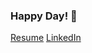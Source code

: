 ### Happy Day! 👋

<!--
**This** is a ✨ _special_ ✨ repository because its `README.md` (this file) appears on your GitHub profile.

Here are some ideas to get you started:

- 🔭 I’m currently working on ...
- 🌱 I’m currently learning ...
- 👯 I’m looking to collaborate on ...
- 🤔 I’m looking for help with ...
- 💬 Ask me about ...
- 📫 How to reach me: ...
- 😄 Pronouns: ...
- ⚡ Fun fact: ...
-->
[Resume](https://drive.google.com/file/d/1i5N8_javyHB1BPHf6BCLsFgs00kYaY1W/view?usp=sharing)
[LinkedIn](https://www.linkedin.com/in/ajayjainn/)
